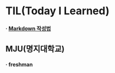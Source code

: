 TIL(Today I Learned) 
======================

#### · [Markdown 작성법](https://gist.github.com/ihoneymon/652be052a0727ad59601)

## MJU(명지대학교)


#### · freshman
